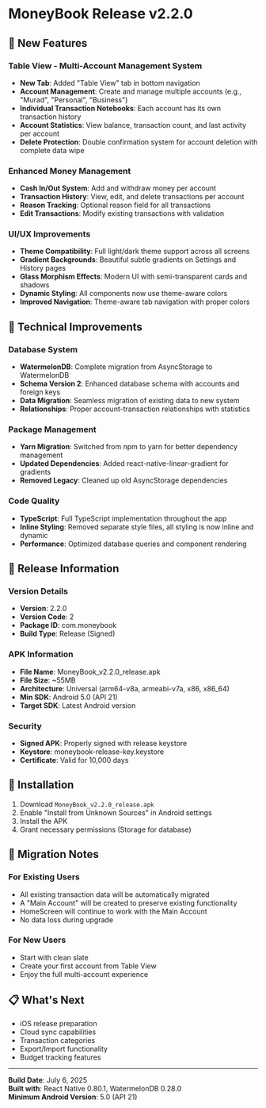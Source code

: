 # MoneyBook Release v2.2.0

## 🎉 New Features

### Table View - Multi-Account Management System

- **New Tab**: Added "Table View" tab in bottom navigation
- **Account Management**: Create and manage multiple accounts (e.g., "Murad", "Personal", "Business")
- **Individual Transaction Notebooks**: Each account has its own transaction history
- **Account Statistics**: View balance, transaction count, and last activity per account
- **Delete Protection**: Double confirmation system for account deletion with complete data wipe

### Enhanced Money Management

- **Cash In/Out System**: Add and withdraw money per account
- **Transaction History**: View, edit, and delete transactions per account
- **Reason Tracking**: Optional reason field for all transactions
- **Edit Transactions**: Modify existing transactions with validation

### UI/UX Improvements

- **Theme Compatibility**: Full light/dark theme support across all screens
- **Gradient Backgrounds**: Beautiful subtle gradients on Settings and History pages
- **Glass Morphism Effects**: Modern UI with semi-transparent cards and shadows
- **Dynamic Styling**: All components now use theme-aware colors
- **Improved Navigation**: Theme-aware tab navigation with proper colors

## 🔧 Technical Improvements

### Database System

- **WatermelonDB**: Complete migration from AsyncStorage to WatermelonDB
- **Schema Version 2**: Enhanced database schema with accounts and foreign keys
- **Data Migration**: Seamless migration of existing data to new system
- **Relationships**: Proper account-transaction relationships with statistics

### Package Management

- **Yarn Migration**: Switched from npm to yarn for better dependency management
- **Updated Dependencies**: Added react-native-linear-gradient for gradients
- **Removed Legacy**: Cleaned up old AsyncStorage dependencies

### Code Quality

- **TypeScript**: Full TypeScript implementation throughout the app
- **Inline Styling**: Removed separate style files, all styling is now inline and dynamic
- **Performance**: Optimized database queries and component rendering

## 📱 Release Information

### Version Details

- **Version**: 2.2.0
- **Version Code**: 2
- **Package ID**: com.moneybook
- **Build Type**: Release (Signed)

### APK Information

- **File Name**: MoneyBook_v2.2.0_release.apk
- **File Size**: ~55MB
- **Architecture**: Universal (arm64-v8a, armeabi-v7a, x86, x86_64)
- **Min SDK**: Android 5.0 (API 21)
- **Target SDK**: Latest Android version

### Security

- **Signed APK**: Properly signed with release keystore
- **Keystore**: moneybook-release-key.keystore
- **Certificate**: Valid for 10,000 days

## 🚀 Installation

1. Download `MoneyBook_v2.2.0_release.apk`
2. Enable "Install from Unknown Sources" in Android settings
3. Install the APK
4. Grant necessary permissions (Storage for database)

## 🔄 Migration Notes

### For Existing Users

- All existing transaction data will be automatically migrated
- A "Main Account" will be created to preserve existing functionality
- HomeScreen will continue to work with the Main Account
- No data loss during upgrade

### For New Users

- Start with clean slate
- Create your first account from Table View
- Enjoy the full multi-account experience

## 📋 What's Next

- iOS release preparation
- Cloud sync capabilities
- Transaction categories
- Export/Import functionality
- Budget tracking features

---

**Build Date**: July 6, 2025  
**Built with**: React Native 0.80.1, WatermelonDB 0.28.0  
**Minimum Android Version**: 5.0 (API 21)
